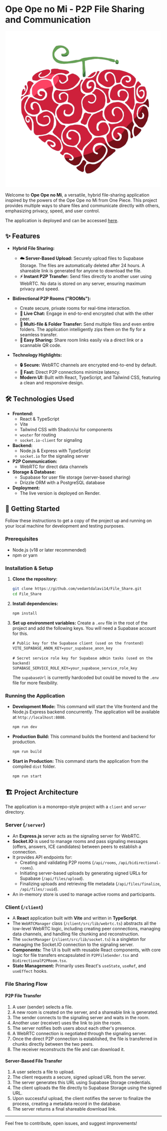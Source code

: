 # Ope Ope no Mi - P2P File Sharing and Communication

![Ope Ope no Mi](client/public/ope_ope_no_mi1.png)

Welcome to **Ope Ope no Mi**, a versatile, hybrid file-sharing application inspired by the powers of the Ope Ope no Mi from One Piece. This project provides multiple ways to share files and communicate directly with others, emphasizing privacy, speed, and user control.

The application is deployed and can be accessed [here](https://file-share-w2g2.onrender.com/).

## ✨ Features

- **Hybrid File Sharing:**
  - **☁️ Server-Based Upload:** Securely upload files to Supabase Storage. The files are automatically deleted after 24 hours. A shareable link is generated for anyone to download the file.
  - **⚡ Instant P2P Transfer:** Send files directly to another user using WebRTC. No data is stored on any server, ensuring maximum privacy and speed.

- **Bidirectional P2P Rooms ("ROOMs"):**
  - Create secure, private rooms for real-time interaction.
  - **💬 Live Chat:** Engage in end-to-end encrypted chat with the other peer.
  - **📁 Multi-file & Folder Transfer:** Send multiple files and even entire folders. The application intelligently zips them on the fly for a seamless transfer.
  - **🔗 Easy Sharing:** Share room links easily via a direct link or a scannable QR code.

- **Technology Highlights:**
  - **🔒 Secure:** WebRTC channels are encrypted end-to-end by default.
  - **🚀 Fast:** Direct P2P connections minimize latency.
  - **Modern UI:** Built with React, TypeScript, and Tailwind CSS, featuring a clean and responsive design.

## 🛠️ Technologies Used

- **Frontend:**
  - React & TypeScript
  - Vite
  - Tailwind CSS with Shadcn/ui for components
  - `wouter` for routing
  - `socket.io-client` for signaling
- **Backend:**
  - Node.js & Express with TypeScript
  - `socket.io` for the signaling server
- **P2P Communication:**
  - WebRTC for direct data channels
- **Storage & Database:**
  - Supabase for user file storage (server-based sharing)
  - Drizzle ORM with a PostgreSQL database
- **Deployment:**
  - The live version is deployed on Render.

## 🚀 Getting Started

Follow these instructions to get a copy of the project up and running on your local machine for development and testing purposes.

### Prerequisites

- Node.js (v18 or later recommended)
- npm or yarn

### Installation & Setup

1.  **Clone the repository:**
    ```bash
    git clone https://github.com/vedantdalavi14/File_Share.git
    cd File_Share
    ```

2.  **Install dependencies:**
    ```bash
    npm install
    ```

3.  **Set up environment variables:**
    Create a `.env` file in the root of the project and add the following keys. You will need a Supabase account for this.

    ```env
    # Public key for the Supabase client (used on the frontend)
    VITE_SUPABASE_ANON_KEY=your_supabase_anon_key

    # Secret service role key for Supabase admin tasks (used on the backend)
    SUPABASE_SERVICE_ROLE_KEY=your_supabase_service_role_key
    ```

    The `supabaseUrl` is currently hardcoded but could be moved to the `.env` file for more flexibility.

### Running the Application

-   **Development Mode:**
    This command will start the Vite frontend and the Node.js Express backend concurrently. The application will be available at `http://localhost:8080`.
    ```bash
    npm run dev
    ```

-   **Production Build:**
    This command builds the frontend and backend for production.
    ```bash
    npm run build
    ```

-   **Start in Production:**
    This command starts the application from the compiled `dist` folder.
    ```bash
    npm run start
    ```

## 🏗️ Project Architecture

The application is a monorepo-style project with a `client` and `server` directory.

### Server (`/server`)

-   An **Express.js** server acts as the signaling server for WebRTC.
-   **Socket.IO** is used to manage rooms and pass signaling messages (offers, answers, ICE candidates) between peers to establish a connection.
-   It provides API endpoints for:
    -   Creating and validating P2P rooms (`/api/rooms`, `/api/bidirectional-rooms`).
    -   Initiating server-based uploads by generating signed URLs for Supabase (`/api/files/upload`).
    -   Finalizing uploads and retrieving file metadata (`/api/files/finalize`, `/api/files/:uuid`).
-   An in-memory store is used to manage active rooms and participants.

### Client (`/client`)

-   A **React** application built with **Vite** and written in **TypeScript**.
-   The `WebRTCManager` class (`/client/src/lib/webrtc.ts`) abstracts all the low-level WebRTC logic, including creating peer connections, managing data channels, and handling file chunking and reconstruction.
-   The `socketManager` (`/client/src/lib/socket.ts`) is a singleton for managing the Socket.IO connection to the signaling server.
-   **Components:** The UI is built with reusable React components, with core logic for file transfers encapsulated in `P2PFileSender.tsx` and `BidirectionalP2PRoom.tsx`.
-   **State Management:** Primarily uses React's `useState`, `useRef`, and `useEffect` hooks.

### File Sharing Flow

#### P2P File Transfer
1.  A user (sender) selects a file.
2.  A new room is created on the server, and a shareable link is generated.
3.  The sender connects to the signaling server and waits in the room.
4.  Another user (receiver) uses the link to join the room.
5.  The server notifies both users about each other's presence.
6.  A WebRTC connection is negotiated through the signaling server.
7.  Once the direct P2P connection is established, the file is transferred in chunks directly between the two peers.
8.  The receiver reconstructs the file and can download it.

#### Server-Based File Transfer
1.  A user selects a file to upload.
2.  The client requests a secure, signed upload URL from the server.
3.  The server generates this URL using Supabase Storage credentials.
4.  The client uploads the file directly to Supabase Storage using the signed URL.
5.  Upon successful upload, the client notifies the server to finalize the process, creating a metadata record in the database.
6.  The server returns a final shareable download link.

---

Feel free to contribute, open issues, and suggest improvements! 
